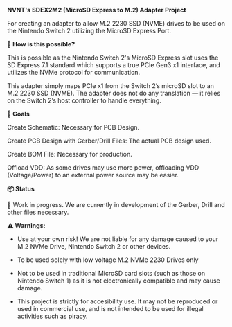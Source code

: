 **NVNT's SDEX2M2 (MicroSD Express to M.2) Adapter Project**

For creating an adapter to allow M.2 2230 SSD (NVME) drives to be used on the Nintendo Switch 2 utilizing the MicroSD Express Port.

**🧠 How is this possible?**

This is possible as the Nintendo Switch 2's MicroSD Express slot uses the SD Express 7.1 standard which supports a true PCIe Gen3 x1 interface, and utilizes the NVMe protocol for communication.

This adapter simply maps PCIe x1 from the Switch 2’s microSD slot to an M.2 2230 SSD (NVME). The adapter does not do any translation — it relies on the Switch 2’s host controller to handle everything.

**🎯 Goals**

Create Schematic: Necessary for PCB Design.

Create PCB Design with Gerber/Drill Files: The actual PCB design used.

Create BOM File: Necessary for production.

Offload VDD: As some drives may use more power, offloading VDD (Voltage/Power) to an external power source may be easier.

**📦 Status**

🚧 Work in progress. We are currently in development of the Gerber, Drill and other files necessary.

**⚠️ Warnings:**

- Use at your own risk! We are not liable for any damage caused to your M.2 NVMe Drive, Nintendo Switch 2 or other devices.
  
- To be used solely with low voltage M.2 NVMe 2230 Drives only
  
- Not to be used in traditional MicroSD card slots (such as those on Nintendo Switch 1) as it is not electronically compatible and may cause damage.
  
- This project is strictly for accesibility use. It may not be reproduced or used in commercial use, and is not intended to be used for illegal activities such as piracy.
